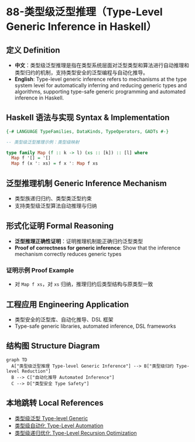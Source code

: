 # 88-类型级泛型推理（Type-Level Generic Inference in Haskell）

## 定义 Definition

- **中文**：类型级泛型推理是指在类型系统层面对泛型类型和算法进行自动推理和类型归约的机制，支持类型安全的泛型编程与自动化推导。
- **English**: Type-level generic inference refers to mechanisms at the type system level for automatically inferring and reducing generic types and algorithms, supporting type-safe generic programming and automated inference in Haskell.

## Haskell 语法与实现 Syntax & Implementation

```haskell
{-# LANGUAGE TypeFamilies, DataKinds, TypeOperators, GADTs #-}

-- 类型级泛型推理示例：类型级映射

type family Map (f :: k -> l) (xs :: [k]) :: [l] where
  Map f '[] = '[]
  Map f (x ': xs) = f x ': Map f xs
```

## 泛型推理机制 Generic Inference Mechanism

- 类型族递归归约、类型类泛型约束
- 支持类型级泛型算法自动推理与归纳

## 形式化证明 Formal Reasoning

- **泛型推理正确性证明**：证明推理机制能正确归约泛型类型
- **Proof of correctness for generic inference**: Show that the inference mechanism correctly reduces generic types

### 证明示例 Proof Example

- 对 `Map f xs`，对 `xs` 归纳，推理归约后类型结构与原类型一致

## 工程应用 Engineering Application

- 类型安全的泛型库、自动化推导、DSL 框架
- Type-safe generic libraries, automated inference, DSL frameworks

## 结构图 Structure Diagram

```mermaid
graph TD
  A["类型级泛型推理 Type-level Generic Inference"] --> B["类型级归约 Type-level Reduction"]
  B --> C["自动化推导 Automated Inference"]
  C --> D["类型安全 Type Safety"]
```

## 本地跳转 Local References

- [类型级泛型 Type-level Generic](../24-Type-Level-Generic/01-Type-Level-Generic-in-Haskell.md)
- [类型级自动化 Type-Level Automation](../27-Type-Level-Automation/01-Type-Level-Automation-in-Haskell.md)
- [类型级递归优化 Type-Level Recursion Optimization](../31-Type-Level-Recursion-Optimization/01-Type-Level-Recursion-Optimization-in-Haskell.md)
